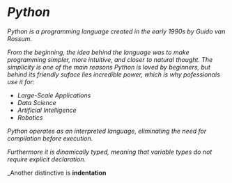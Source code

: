 # _Python_

_Python is a programming language created in the early 1990s by *Guido van Rossum*._

_From the beginning, the idea behind the  language was to make programming simpler, more intuitive, and closer to natural thought._
_The simplicity is one of the main reasons Python is loved by beginners, but behind its friendly suface lies incredible power, which is why pofessionals use it for:_

- _*Large-Scale Applications*_
- _*Data Science*_
- _*Artificial Intelligence*_
- _*Robotics*_

_Python operates as an *interpreted language*, eliminating the need for compilation before execution._

_Furthermore it is *dinamically typed*, meaning that variable types do not require explicit declaration._

_Another distinctive is **indentation**